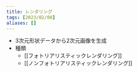 ```yaml
---
title: レンダリング
tags: [2023/02/08]
aliases: []
---
```


- 3次元形状データから2次元画像を生成
- 種類
	- [[フォトリアリスティックレンダリング]]
	- [[ノンフォトリアリスティックレンダリング]]